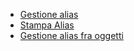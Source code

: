 - [Gestione alias](Sorgenti/OJ/PGM/C£AL01)
- [Stampa Alias](Sorgenti/OJ/PGM/C£AL51A)
- [Gestione alias fra oggetti](Sorgenti/OJ/PGM/TSTC£A)
